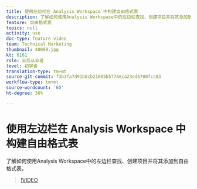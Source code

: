 ```yaml
---
title: 使用左边栏在 Analysis Workspace 中构建自由格式表
description: 了解如何使用Analysis Workspace中的左边栏查找、创建项目并将其添加到自由格式表。
feature: 自由格式表
topics: null
activity: use
doc-type: feature video
team: Technical Marketing
thumbnail: 40089.jpg
kt: 6161
role: 业务从业者
level: 初学者
translation-type: tm+mt
source-git-commit: f3b3fa7d91b0cb21005b57768ca23ed6700fcc03
workflow-type: tm+mt
source-wordcount: '65'
ht-degree: 36%

---
```



# 使用左边栏在 Analysis Workspace 中构建自由格式表

了解如何使用Analysis Workspace中的左边栏查找、创建项目并将其添加到自由格式表。

>[!VIDEO](https://video.tv.adobe.com/v/40089/?quality=12&learn=on)
